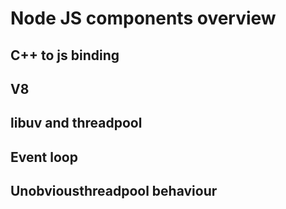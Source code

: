 # Node JS  components  overview
## C++ to js binding
## V8
## libuv and threadpool
## Event loop
## Unobviousthreadpool behaviour